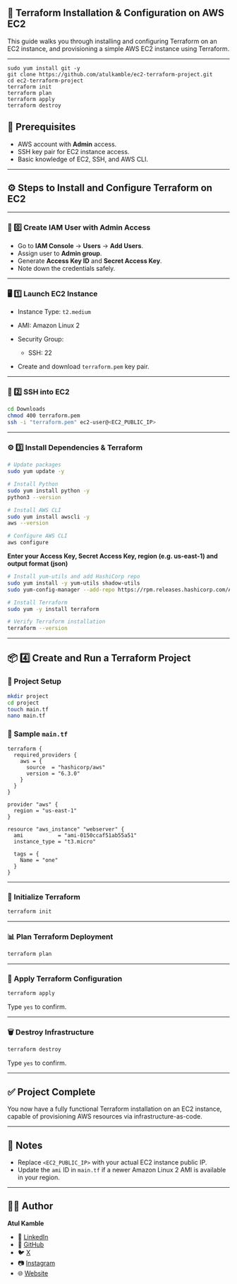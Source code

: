 ## 📖 Terraform Installation & Configuration on AWS EC2

This guide walks you through installing and configuring Terraform on an EC2 instance, and provisioning a simple AWS EC2 instance using Terraform.

---

```
sudo yum install git -y 
git clone https://github.com/atulkamble/ec2-terraform-project.git
cd ec2-terraform-project
terraform init
terraform plan
terraform apply
terraform destroy
```

## 📌 Prerequisites

* AWS account with **Admin** access.
* SSH key pair for EC2 instance access.
* Basic knowledge of EC2, SSH, and AWS CLI.

---

## ⚙️ Steps to Install and Configure Terraform on EC2

---

### 🔐 0️⃣ Create IAM User with Admin Access

* Go to **IAM Console** → **Users** → **Add Users**.
* Assign user to **Admin group**.
* Generate **Access Key ID** and **Secret Access Key**.
* Note down the credentials safely.

---

### 🖥️ 1️⃣ Launch EC2 Instance

* Instance Type: `t2.medium`
* AMI: Amazon Linux 2
* Security Group:

  * SSH: 22
* Create and download `terraform.pem` key pair.

---

### 🔑 2️⃣ SSH into EC2

```bash
cd Downloads
chmod 400 terraform.pem
ssh -i "terraform.pem" ec2-user@<EC2_PUBLIC_IP>
```

---

### ⚙️ 3️⃣ Install Dependencies & Terraform

```bash
# Update packages
sudo yum update -y

# Install Python
sudo yum install python -y
python3 --version

# Install AWS CLI
sudo yum install awscli -y
aws --version

# Configure AWS CLI
aws configure
```

**Enter your Access Key, Secret Access Key, region (e.g. us-east-1) and output format (json)**

```bash
# Install yum-utils and add HashiCorp repo
sudo yum install -y yum-utils shadow-utils
sudo yum-config-manager --add-repo https://rpm.releases.hashicorp.com/AmazonLinux/hashicorp.repo

# Install Terraform
sudo yum -y install terraform

# Verify Terraform installation
terraform --version
```

---

## 📦 4️⃣ Create and Run a Terraform Project

### 📁 Project Setup

```bash
mkdir project
cd project
touch main.tf
nano main.tf
```

### 📝 Sample `main.tf`

```hcl
terraform {
  required_providers {
    aws = {
      source  = "hashicorp/aws"
      version = "6.3.0"
    }
  }
}

provider "aws" {
  region = "us-east-1"
}

resource "aws_instance" "webserver" {
  ami           = "ami-0150ccaf51ab55a51"
  instance_type = "t3.micro"

  tags = {
    Name = "one"
  }
}
```

---

### 📌 Initialize Terraform

```bash
terraform init
```

---

### 📊 Plan Terraform Deployment

```bash
terraform plan
```

---

### 🚀 Apply Terraform Configuration

```bash
terraform apply
```

Type `yes` to confirm.

---

### 🗑️ Destroy Infrastructure

```bash
terraform destroy
```

Type `yes` to confirm.

---

## ✅ Project Complete

You now have a fully functional Terraform installation on an EC2 instance, capable of provisioning AWS resources via infrastructure-as-code.

---

## 📎 Notes

* Replace `<EC2_PUBLIC_IP>` with your actual EC2 instance public IP.
* Update the `ami` ID in `main.tf` if a newer Amazon Linux 2 AMI is available in your region.

---
## 👨‍💻 Author

**Atul Kamble**

- 💼 [LinkedIn](https://www.linkedin.com/in/atuljkamble)
- 🐙 [GitHub](https://github.com/atulkamble)
- 🐦 [X](https://x.com/Atul_Kamble)
- 📷 [Instagram](https://www.instagram.com/atuljkamble)
- 🌐 [Website](https://www.atulkamble.in)

